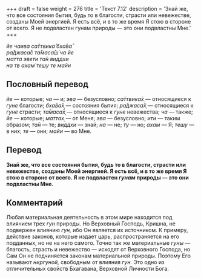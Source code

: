 +++
draft = false
weight = 276
title = 'Текст 7.12'
description = 'Знай же, что все состояния бытия, будь то в благости, страсти или невежестве, созданы Моей энергией. Я есть всё, и в то же время Я стою в стороне от всего. Я не подвластен гунам природы — это они подвластны Мне.'
+++

_йе чаива са̄ттвика̄ бха̄ва̄  
ра̄джаса̄с та̄маса̄ш́ ча йе  
матта эвети та̄н виддхи  
на тв ахам̇ тешу те майи_

## Пословный перевод

_йе_ — которые; _ча_ — и; _эва_ — безусловно; _са̄ттвика̄х̣_ — относящиеся к _гуне_ благости; _бха̄ва̄х̣_ — состояния бытия; _ра̄джаса̄х̣_ — относящиеся к _гуне_ страсти; _та̄маса̄х̣_ — относящиеся к _гуне_ невежества; _ча_ — также; _йе_ — которые; _маттах̣_ — от Меня; _эва_ — безусловно; _ити_ — таким образом; _та̄н_ — те; _виддхи_ — знай; _на_ — не; _ту_ — но; _ахам_ — Я; _тешу_ — в них; _те_ — они; _майи_ — во Мне.

## Перевод

**Знай же, что все состояния бытия, будь то в благости, страсти или невежестве, созданы Моей энергией. Я есть всё, и в то же время Я стою в стороне от всего. Я не подвластен _гунам_ природы — это они подвластны Мне.**

## Комментарий

Любая материальная деятельность в этом мире находится под влиянием трех _гун_ природы. Но Верховный Господь, Кришна, не подвержен влиянию _гун,_ ибо Он является их источником. К примеру, действие законов, которые издает царь, распространяется на его подданных, но не на него самого. Точно так же материальные _гуны_ — благость, страсть и невежество — исходят от Верховного Господа, но Сам Он не подчиняется законам материальной природы. Поэтому Его называют _ниргуной,_ свободным от влияния _гун._ Это одно из отличительных свойств Бхагавана, Верховной Личности Бога.
